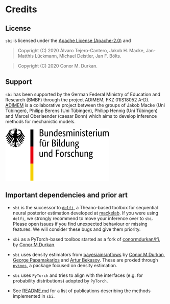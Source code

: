# Credits

## License

`sbi` is licensed under the [Apache License (Apache-2.0)](https://www.apache.org/licenses/LICENSE-2.0) and

> Copyright (C) 2020 Álvaro Tejero-Cantero, Jakob H. Macke, Jan-Matthis Lückmann,
> Michael Deistler, Jan F. Bölts.

> Copyright (C) 2020 Conor M. Durkan.

## Support

`sbi` has been supported by the German Federal Ministry of Education and Research (BMBF) through the project ADIMEM, FKZ 01IS18052 A-D). [ADIMEM](https://fit.uni-tuebingen.de/Project/Details?id=9199) is a collaborative project between the groups of Jakob Macke (Uni Tübingen), Philipp Berens (Uni Tübingen), Philipp Hennig (Uni Tübingen) and Marcel Oberlaender (caesar Bonn) which aims to develop inference methods for mechanistic models.

![](static/logo_bmbf.svg)

## Important dependencies and prior art

* `sbi` is the successor to [`delfi`](https://github.com/mackelab/delfi), a Theano-based
  toolbox for sequential neural posterior estimation developed at [mackelab](https://uni-tuebingen.de/en/research/core-research/cluster-of-excellence-machine-learning/research/research/cluster-research-groups/professorships/machine-learning-in-science/). If you were
  using `delfi`, we strongly recommend to move your inference over to `sbi`. Please open
  issues if you find unexpected behaviour or missing features. We will consider these
  bugs and give them priority.

* `sbi` as a PyTorch-based toolbox started as a fork of
  [conormdurkan/lfi](https://github.com/conormdurkan/lfi), by [Conor
  M.Durkan](https://conormdurkan.github.io/).

* `sbi` uses density estimators from
[bayesiains/nflows](https://github.com/bayesiains/nsf) by [Conor
M.Durkan](https://conormdurkan.github.io/), [George
Papamakarios](https://gpapamak.github.io/) and [Artur
Bekasov](https://arturbekasov.github.io/). These are proxied through
[`pyknos`](https://github.com/mackelab/pyknos), a package focused on density estimation.

* `sbi` uses `PyTorch` and tries to align with the interfaces (e.g. for probability
  distributions) adopted by `PyTorch`.

* See [README.md](https://github.com/mackelab/sbi/blob/master/README.md) for a list of
  publications describing the methods implemented in `sbi`.

